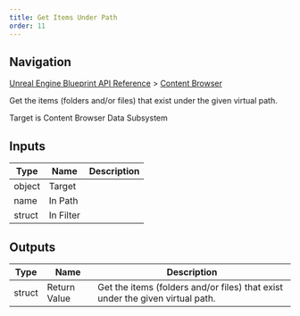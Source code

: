 ```yaml
---
title: Get Items Under Path
order: 11
---
```

## Navigation

[Unreal Engine Blueprint API Reference](https://dev.epicgames.com/documentation/en-us/unreal-engine/BlueprintAPI) > [Content Browser](https://dev.epicgames.com/documentation/en-us/unreal-engine/BlueprintAPI/ContentBrowser)

Get the items (folders and/or files) that exist under the given virtual path.

Target is Content Browser Data Subsystem

## Inputs

| Type | Name | Description |
| --- | --- | --- |
| object | Target |  |
| name | In Path |  |
| struct | In Filter |  |

## Outputs

| Type | Name | Description |
| --- | --- | --- |
| struct | Return Value | Get the items (folders and/or files) that exist under the given virtual path. |
